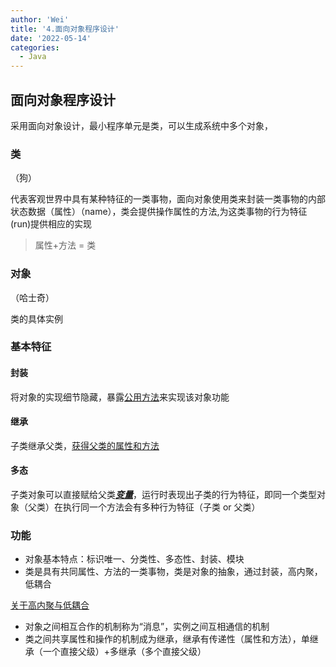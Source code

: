 ```yaml
---
author: 'Wei'
title: '4.面向对象程序设计'
date: '2022-05-14'
categories:
  - Java
---
```


## 面向对象程序设计

采用面向对象设计，最小程序单元是类，可以生成系统中多个对象，

### 类

（狗）

代表客观世界中具有某种特征的一类事物，面向对象使用类来封装一类事物的内部状态数据（属性）（name），类会提供操作属性的方法,为这类事物的行为特征(run)提供相应的实现

> 属性+方法 = 类

### 对象

（哈士奇）

类的具体实例

### 基本特征

#### 封装

将对象的实现细节隐藏，暴露<u>公用方法</u>来实现该对象功能

#### 继承

子类继承父类，<u>获得父类的属性和方法</u>

#### 多态

子类对象可以直接赋给父类<u>**_变量_**</u>，运行时表现出子类的行为特征，即同一个类型对象（父类）在执行同一个方法会有多种行为特征（子类 or 父类）

### 功能

- 对象基本特点：标识唯一、分类性、多态性、封装、模块
- 类是具有共同属性、方法的一类事物，类是对象的抽象，通过封装，高内聚，低耦合

[关于高内聚与低耦合](http://www.360doc.com/content/20/0208/12/36367108_890481787.shtml)

- 对象之间相互合作的机制称为“消息”，实例之间互相通信的机制
- 类之间共享属性和操作的机制成为继承，继承有传递性（属性和方法），单继承（一个直接父级）+多继承（多个直接父级）
